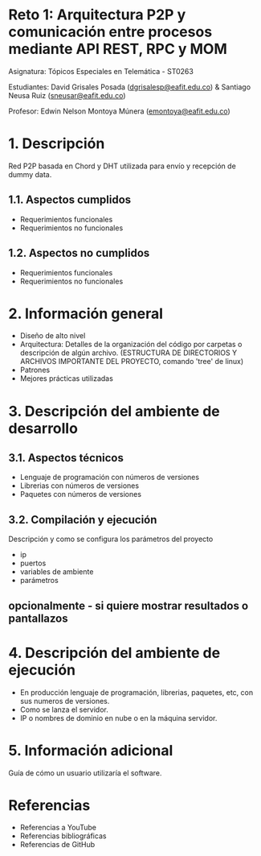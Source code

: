 # Reto 1: Arquitectura P2P y comunicación entre procesos mediante API REST, RPC y MOM

Asignatura: Tópicos Especiales en Telemática - ST0263

Estudiantes: David Grisales Posada (dgrisalesp@eafit.edu.co) & Santiago Neusa Ruiz (sneusar@eafit.edu.co)

Profesor: Edwin Nelson Montoya Múnera (emontoya@eafit.edu.co)

# 1. Descripción

Red P2P basada en Chord y DHT utilizada para envío y recepción de dummy data.

## 1.1. Aspectos cumplidos

* Requerimientos funcionales
* Requerimientos no funcionales

## 1.2. Aspectos no cumplidos

* Requerimientos funcionales
* Requerimientos no funcionales

# 2. Información general

* Diseño de alto nivel
* Arquitectura: Detalles de la organización del código por carpetas o descripción de algún archivo. (ESTRUCTURA DE DIRECTORIOS Y ARCHIVOS IMPORTANTE DEL PROYECTO, comando 'tree' de linux)
* Patrones
* Mejores prácticas utilizadas

# 3. Descripción del ambiente de desarrollo

## 3.1. Aspectos técnicos

* Lenguaje de programación con números de versiones
* Librerias con números de versiones
* Paquetes con números de versiones

## 3.2. Compilación y ejecución

Descripción y como se configura los parámetros del proyecto
* ip
* puertos
* variables de ambiente
* parámetros

## opcionalmente - si quiere mostrar resultados o pantallazos 

# 4. Descripción del ambiente de ejecución

* En producción lenguaje de programación, librerias, paquetes, etc, con sus numeros de versiones.
* Como se lanza el servidor.
* IP o nombres de dominio en nube o en la máquina servidor.

# 5. Información adicional

Guía de cómo un usuario utilizaría el software.

# Referencias
* Referencias a YouTube
* Referencias bibliográficas
* Referencias de GitHub